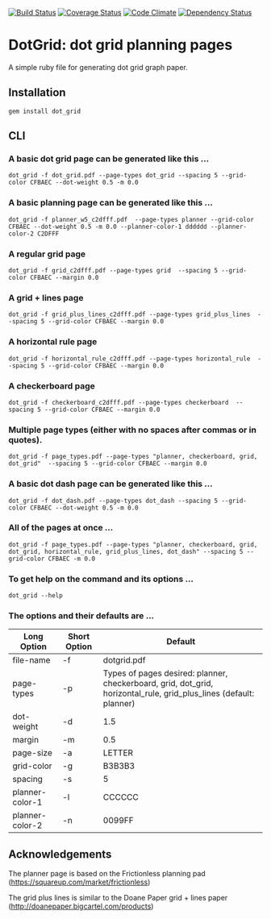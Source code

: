 [![Build Status](https://travis-ci.org/slabounty/dot_grid.svg?branch=master)](https://travis-ci.org/slabounty/dot_grid)
[![Coverage Status](https://coveralls.io/repos/slabounty/dot_grid/badge.png?branch=master)](https://coveralls.io/r/slabounty/dot_grid?branch=master)
[![Code Climate](https://codeclimate.com/github/slabounty/dot_grid.png)](https://codeclimate.com/github/slabounty/dot_grid)
[![Dependency Status](https://gemnasium.com/slabounty/dot_grid.svg)](https://gemnasium.com/slabounty/dot_grid)

# DotGrid: dot grid planning pages

A simple ruby file for generating dot grid graph paper.


## Installation
    gem install dot_grid

## CLI

### A basic dot grid page can be generated like this ...
    dot_grid -f dot_grid.pdf --page-types dot_grid --spacing 5 --grid-color CFBAEC --dot-weight 0.5 -m 0.0

### A basic planning page can be generated like this ...
    dot_grid -f planner_w5_c2dfff.pdf  --page-types planner --grid-color CFBAEC --dot-weight 0.5 -m 0.0 --planner-color-1 dddddd --planner-color-2 C2DFFF

### A regular grid page
    dot_grid -f grid_c2dfff.pdf --page-types grid  --spacing 5 --grid-color CFBAEC --margin 0.0

### A grid + lines page
    dot_grid -f grid_plus_lines_c2dfff.pdf --page-types grid_plus_lines  --spacing 5 --grid-color CFBAEC --margin 0.0

### A horizontal rule page
    dot_grid -f horizontal_rule_c2dfff.pdf --page-types horizontal_rule  --spacing 5 --grid-color CFBAEC --margin 0.0

### A checkerboard page
    dot_grid -f checkerboard_c2dfff.pdf --page-types checkerboard  --spacing 5 --grid-color CFBAEC --margin 0.0

### Multiple page types (either with no spaces after commas or in quotes).
    dot_grid -f page_types.pdf --page-types "planner, checkerboard, grid, dot_grid"  --spacing 5 --grid-color CFBAEC --margin 0.0

### A basic dot dash page can be generated like this ...
    dot_grid -f dot_dash.pdf --page-types dot_dash --spacing 5 --grid-color CFBAEC --dot-weight 0.5 -m 0.0

### All of the pages at once ...
    dot_grid -f page_types.pdf --page-types "planner, checkerboard, grid, dot_grid, horizontal_rule, grid_plus_lines, dot_dash" --spacing 5 --grid-color CFBAEC -m 0.0

### To get help on the command and its options ...
    dot_grid --help

### The options and their defaults are ...

<table>
<thead>
<tr>
<th>Long Option</th><th>Short Option</th><th>Default</th>
</tr>
</thead>
<tbody>
<tr><td>file-name</td><td>-f</td><td>dotgrid.pdf</td></tr>
<tr><td>page-types</td><td>-p</td><td>Types of pages desired: planner, checkerboard, grid, dot_grid, horizontal_rule, grid_plus_lines (default: planner)</td></tr>
<tr><td>dot-weight</td><td>-d</td><td>1.5</td></tr>
<tr><td>margin</td><td>-m</td><td>0.5</td></tr>
<tr><td>page-size</td><td>-a</td><td>LETTER</td></tr>
<tr><td>grid-color</td><td>-g</td><td>B3B3B3</td></tr>
<tr><td>spacing</td><td>-s</td><td>5</td></tr>
<tr><td>planner-color-1</td><td>-l</td><td>CCCCCC</td></tr>
<tr><td>planner-color-2</td><td>-n</td><td>0099FF</td></tr>
</tbody>
</table>

## Acknowledgements

The planner page is based on the Frictionless planning pad
(https://squareup.com/market/frictionless) 

The grid plus lines is similar to the Doane Paper grid + lines paper
(http://doanepaper.bigcartel.com/products)
